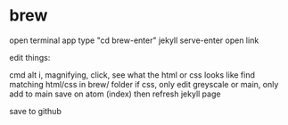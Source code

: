 brew
====

open terminal app
type "cd brew-enter"
jekyll serve-enter
open link

edit things:

cmd alt i, magnifying, click, see what the html or css looks like
find matching html/css in brew/ folder
if css, only edit greyscale or main, only add to main
save on atom (index) then refresh jekyll page

save to github
